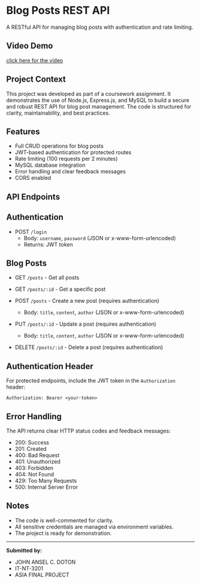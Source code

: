 # Blog Posts REST API

A RESTful API for managing blog posts with authentication and rate limiting.

## Video Demo
[click here for the video](https://drive.google.com/drive/folders/1EfWQjLnFZzPqOlvvJ6mQ9horBVtbKmiG?usp=sharing)

## Project Context
This project was developed as part of a coursework assignment. It demonstrates the use of Node.js, Express.js, and MySQL to build a secure and robust REST API for blog post management. The code is structured for clarity, maintainability, and best practices.

## Features
- Full CRUD operations for blog posts
- JWT-based authentication for protected routes
- Rate limiting (100 requests per 2 minutes)
- MySQL database integration
- Error handling and clear feedback messages
- CORS enabled

## API Endpoints

## Authentication
- POST `/login`
  - Body: `username`, `password` (JSON or x-www-form-urlencoded)
  - Returns: JWT token

## Blog Posts
- GET `/posts` - Get all posts

- GET `/posts/:id` - Get a specific post

- POST `/posts` - Create a new post (requires authentication)
  - Body: `title`, `content`, `author` (JSON or x-www-form-urlencoded)

- PUT `/posts/:id` - Update a post (requires authentication)
  - Body: `title`, `content`, `author` (JSON or x-www-form-urlencoded)

- DELETE `/posts/:id` - Delete a post (requires authentication)

## Authentication Header
For protected endpoints, include the JWT token in the `Authorization` header:
```
Authorization: Bearer <your-token>
```

## Error Handling
The API returns clear HTTP status codes and feedback messages:
- 200: Success
- 201: Created
- 400: Bad Request
- 401: Unauthorized
- 403: Forbidden
- 404: Not Found
- 429: Too Many Requests
- 500: Internal Server Error

## Notes
- The code is well-commented for clarity.
- All sensitive credentials are managed via environment variables.
- The project is ready for demonstration.

---

**Submitted by:**
- JOHN ANSEL C. DOTON
- IT-NT-3201
- ASIA FINAL PROJECT